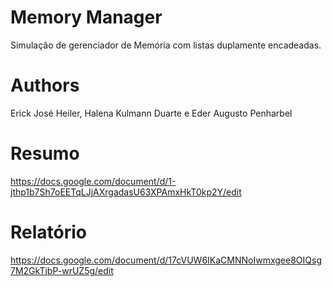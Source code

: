 # Memory Manager
Simulação de gerenciador de Memória com listas duplamente encadeadas.

# Authors
Erick José Heiler, Halena Kulmann Duarte e Eder Augusto Penharbel

# Resumo
https://docs.google.com/document/d/1-jthp1b7Sh7oEETqLJjAXrgadasU63XPAmxHkT0kp2Y/edit

# Relatório
https://docs.google.com/document/d/17cVUW6IKaCMNNoIwmxgee8OIQsg7M2GkTjbP-wrUZ5g/edit
